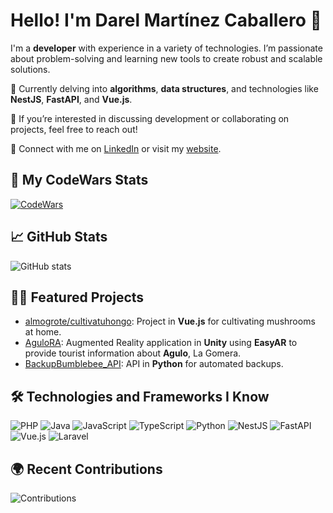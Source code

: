 # Hello! I'm **Darel Martínez Caballero** 👾

I'm a **developer** with experience in a variety of technologies. I’m passionate about problem-solving and learning new tools to create robust and scalable solutions.

🌱 Currently delving into **algorithms**, **data structures**, and technologies like **NestJS**, **FastAPI**, and **Vue.js**.

💬 If you’re interested in discussing development or collaborating on projects, feel free to reach out!

🔗 Connect with me on [LinkedIn](https://www.linkedin.com/in/darel-mart%C3%ADnez-9a7606181/?originalSubdomain=es) or visit my [website](https://darelmartinez.com).

## 🚀 My CodeWars Stats

[![CodeWars](https://www.codewars.com/users/DarelShroo/badges/large)](https://www.codewars.com/users/DarelShroo)

## 📈 GitHub Stats

![GitHub stats](https://github-readme-stats.vercel.app/api?username=DarelShroo&show_icons=true&count_private=true&hide_title=true&hide_border=true&theme=radical)

## 🧑‍💻 Featured Projects

- [almogrote/cultivatuhongo](https://github.com/DarelShroo/cultivatuhongo): Project in **Vue.js** for cultivating mushrooms at home.
- [AguloRA](https://github.com/DarelShroo/AguloRA): Augmented Reality application in **Unity** using **EasyAR** to provide tourist information about **Agulo**, La Gomera.
- [BackupBumblebee_API](https://github.com/DarelShroo/BackupBumblebee_API): API in **Python** for automated backups.

## 🛠️ Technologies and Frameworks I Know

![PHP](https://img.shields.io/badge/PHP-777BB4?style=for-the-badge&logo=php&logoColor=white)
![Java](https://img.shields.io/badge/Java-007396?style=for-the-badge&logo=java&logoColor=white)
![JavaScript](https://img.shields.io/badge/JavaScript-100000?style=for-the-badge&logo=javascript&logoColor=white)
![TypeScript](https://img.shields.io/badge/TypeScript-3178C6?style=for-the-badge&logo=typescript&logoColor=white)
![Python](https://img.shields.io/badge/Python-306998?style=for-the-badge&logo=python&logoColor=white)
![NestJS](https://img.shields.io/badge/NestJS-E0234E?style=for-the-badge&logo=nestjs&logoColor=white)
![FastAPI](https://img.shields.io/badge/FastAPI-009688?style=for-the-badge&logo=fastapi&logoColor=white)
![Vue.js](https://img.shields.io/badge/Vue.js-4FC08D?style=for-the-badge&logo=vue.js&logoColor=white)
![Laravel](https://img.shields.io/badge/Laravel-FF2D20?style=for-the-badge&logo=laravel&logoColor=white)

## 🌍 Recent Contributions

![Contributions](https://github-readme-streak-stats.herokuapp.com/?user=DarelShroo&theme=radical)
